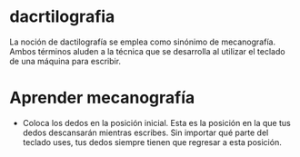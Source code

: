 # dacrtilografia

La noción de dactilografía se emplea como sinónimo de mecanografía. Ambos términos aluden a la técnica que se desarrolla al utilizar el teclado de una máquina para escribir.

# Aprender mecanografía

* Coloca los dedos en la posición inicial. Esta es la posición en la que tus dedos descansarán mientras escribes. Sin importar qué parte del teclado uses, tus dedos siempre tienen que regresar a esta posición.